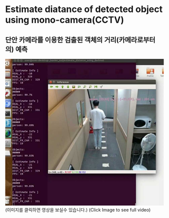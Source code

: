 # Estimate diatance of detected object using mono-camera(CCTV)
 
## 단안 카메라를 이용한 검출된 객체의 거리(카메라로부터의) 예측

[![Video Label](./data/test_img.jpg)](https://youtu.be/IVxFX5EjLZ4)
(이미지를 클릭하면 영상을 보실수 있습니다.)
(Click Image to see full video)



